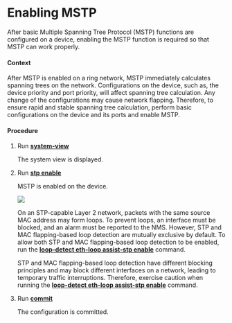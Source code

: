 Enabling MSTP
=============

After basic Multiple Spanning Tree Protocol (MSTP) functions are configured on a device, enabling the MSTP function is required so that MSTP can work properly.

#### Context

After MSTP is enabled on a ring network, MSTP immediately calculates spanning trees on the network. Configurations on the device, such as, the device priority and port priority, will affect spanning tree calculation. Any change of the configurations may cause network flapping. Therefore, to ensure rapid and stable spanning tree calculation, perform basic configurations on the device and its ports and enable MSTP.


#### Procedure

1. Run [**system-view**](cmdqueryname=system-view)
   
   
   
   The system view is displayed.
2. Run [**stp enable**](cmdqueryname=stp+enable)
   
   
   
   MSTP is enabled on the device.
   
   
   
   ![](../../../../public_sys-resources/note_3.0-en-us.png) 
   
   On an STP-capable Layer 2 network, packets with the same source MAC address may form loops. To prevent loops, an interface must be blocked, and an alarm must be reported to the NMS. However, STP and MAC flapping-based loop detection are mutually exclusive by default. To allow both STP and MAC flapping-based loop detection to be enabled, run the [**loop-detect eth-loop assist-stp enable**](cmdqueryname=loop-detect+eth-loop+assist-stp+enable) command.
   
   STP and MAC flapping-based loop detection have different blocking principles and may block different interfaces on a network, leading to temporary traffic interruptions. Therefore, exercise caution when running the [**loop-detect eth-loop assist-stp enable**](cmdqueryname=loop-detect+eth-loop+assist-stp+enable) command.
3. Run [**commit**](cmdqueryname=commit)
   
   
   
   The configuration is committed.